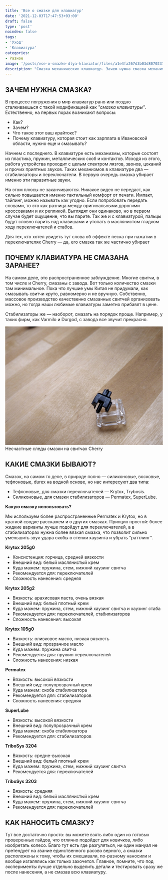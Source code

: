 ```yaml
---
title: 'Все о смазке для клавиатур'
date: '2021-12-03T17:47:53+03:00'
draft: false
type: 'post'
noindex: false
tags:
- 'Уход'
- 'Клавиатура'
categories:
- Разное
image: '/posts/vse-o-smazke-dlya-klaviatur/files/a1e4fa267d3b03d8070237568259c0a9.jpg'
description: "Смазка механических клавиатур. Зачем нужна смазка механических клавиатур? Какая смазка бывает? "
---
```


## **ЗАЧЕМ НУЖНА СМАЗКА?**

В процессе погружения в мир клавиатур рано или поздно сталкиваешься с такой модификацией как _"смазка клавиатуры"_. Естественно, на первых порах возникают вопросы:

-   Как?
-   Зачем?
-   Что такое этот ваш крайтокс?
-   Почему клавиатуру, которая стоит как зарплата в Ивановской области, нужно еще и смазывать?

Начнем с последнего. В клавиатуре есть механизмы, которые состоят из пластика, пружин, металлических скоб и контактов. Исходя из этого, работа устройства проходит с целым спектром лязгов, звонов, цоканий и прочих приятных звуков. Таких механизмов в клавиатуре два — стабилизаторы и переключатели. В первую очередь смазка убирает именно эти паразитные звуки.

На этом плюсы не заканчиваются. Никакое видео не передаст, как сильно повышается именно тактильный комфорт от печати. Импакт, тайпинг, можно называть как угодно. Если попробовать передать словами, то это как разница между оригинальными дорогими кроссовками и их репликой. Выглядят они одинаково, но в первом случае будет ощущение, что вы парите. Так же и с клавиатурой, пальцы будут словно парить над клавишами и утопать в маслянистом гладком ходу переключателей и стабов.

Для тех, кто хотел увидеть тут слова об эффекте песка при нажатии в переключателях Cherry — да, его смазка так же частично убирает

## **ПОЧЕМУ КЛАВИАТУРА НЕ СМАЗАНА ЗАРАНЕЕ?**

На самом деле, это распространенное заблуждение. Многие свитчи, в том числе и Cherry, смазаны с завода. Вот только количество смазки там минимальное. Пока что лучшие умы Китая не придумали, как смазывать свитчи круто, равномерно и не вручную. Собственно, массовое производство качественно смазанных свитчей организовать можно, но тогда наши любимые клавиатуры заметно прибавят в цене.

Стабилизаторы же — наоборот, смазать на порядок проще. Например, у таких фирм, как Varmilo и Durgod, с завода все звучит прекрасно. 

![](files/a1e4fa267d3b03d8070237568259c0a9.jpg)  
Несчастные следы смазки на свитчах Cherry

## КАКИЕ СМАЗКИ БЫВАЮТ?

Смазок, на самом то деле, в природе полно — силиконовые, восковые, тефлоновые, durex на водной основе, но нас интересуют два типа:

-   Тефлоновые, для смазки переключателей — Krytox, Trybosis.
-   Силиконовые, для смазки стабилизаторов — Permatex, SuperLube.

**Какую смазку использовать?**

Мы используем более распространенные Permatex и Krytox, но в краткой сводке расскажем и о других смазках. Принцип простой: более жидкие варианты лучше подойдут для переключателей, а в стабилизаторах нужна более вязкая смазка, что позволит сильно уменьшить звук удара скобы о стенки хаузинга и убрать "раттлинг".

**Krytox 205g0**


-   Консистенция: горчица, средней вязкости
-   Внешний вид: белый маслянистый крем
-   Куда мажем: пружина, стем, нижний хаузинг свитча
-   Рекомендуется для: переключателей
-   Сложность нанесения: средняя


**Krytox 205g2**


-   Вязкость: арахисовая паста, очень вязкая
-   Внешний вид: белый плотный крем
-   Куда мажем: пружина, стем, нижний хаузинг свитча и хаузинг стаба
-   Рекомендуется для: переключателей, стабилизаторов
-   Сложность нанесения: высокая


**Krytox 105g0**


-   Вязкость: оливковое масло, низкая вязкость
-   Внешний вид: прозрачное масло
-   Куда мажем: пружина свитча
-   Рекомендуется для: пружин переключателей
-   Сложность нанесения: низкая


**Permatex**


-   Вязкость: высокой вязкости
-   Внешний вид: полупрозрачный крем
-   Куда мажем: скоба стабилизатора
-   Рекомендуется для: стабилизаторов
-   Сложность нанесения: средняя


**SuperLube**

-   Вязкость: высокой вязкости
-   Внешний вид: полупрозрачный крем
-   Куда мажем: скоба стабилизатора
-   Рекомендуется для: стабилизаторов
    


**TriboSys 3204**

-   Вязкость: средне-высокая 
-   Внешний вид: белый плотный крем
-   Куда мажем: пружина, стем, нижний хаузинг свитча   
-   Рекомендуется для: переключателей
    


**TriboSys 3203**

-   Вязкость: средняя
-   Внешний вид: белый маслянистый крем
-   Куда мажем: пружина, стем, нижний хаузинг свитча
-   Рекомендуется для: переключателей
    


## **КАК НАНОСИТЬ СМАЗКУ?**

Тут все достаточно просто: вы можете взять либо один из готовых проверенных гайдов, что отлично подойдет для новичков, либо изобретать колесо. Благо тут есть где разгуляться, ни один мануал не претендует на звание единственного расово верного, а смазки расположены к тому, чтобы их смешивали, по-разному наносили и вообще изгалялись как только захочется. Главное, помните, что под эксперименты лучше отдельно выделить детали и тестировать сразу же после нанесения, а не смазав всю клавиатуру.
